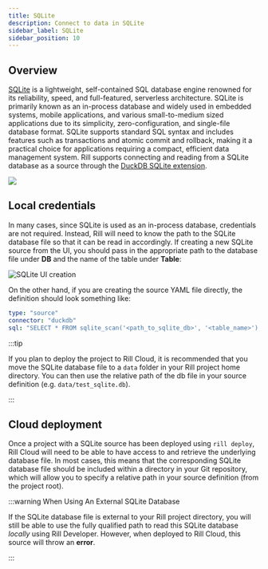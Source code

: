 ```yaml
---
title: SQLite
description: Connect to data in SQLite
sidebar_label: SQLite
sidebar_position: 10
---
```


<!-- WARNING: There are links to this page in source code. If you move it, find and replace the links and consider adding a redirect in docusaurus.config.js. -->

## Overview

[SQLite](https://www.sqlite.org/about.html) is a lightweight, self-contained SQL database engine renowned for its reliability, speed, and full-featured, serverless architecture. SQLite is primarily known as an in-process database and widely used in embedded systems, mobile applications, and various small-to-medium sized applications due to its simplicity, zero-configuration, and single-file database format. SQLite supports standard SQL syntax and includes features such as transactions and atomic commit and rollback, making it a practical choice for applications requiring a compact, efficient data management system. Rill supports connecting and reading from a SQLite database as a source through the [DuckDB SQLite extension](https://duckdb.org/docs/extensions/sqlite.html).


<img src = '/img/reference/connectors/sqlite/sqlite.png' class='centered' />
<br />

## Local credentials

In many cases, since SQLite is used as an in-process database, credentials are not required. Instead, Rill will need to know the path to the SQLite database file so that it can be read in accordingly. If creating a new SQLite source from the UI, you should pass in the appropriate path to the database file under **DB** and the name of the table under **Table**:

![SQLite UI creation](/img/reference/connectors/sqlite/sqlite_example.png)

On the other hand, if you are creating the source YAML file directly, the definition should look something like:

```yaml
type: "source"
connector: "duckdb"
sql: "SELECT * FROM sqlite_scan('<path_to_sqlite_db>', '<table_name>');"
```

:::tip

If you plan to deploy the project to Rill Cloud, it is recommended that you move the SQLite database file to a `data` folder in your Rill project home directory. You can then use the relative path of the db file in your source definition (e.g. `data/test_sqlite.db`).

:::


## Cloud deployment

Once a project with a SQLite source has been deployed using `rill deploy`, Rill Cloud will need to be able to have access to and retrieve the underlying database file. In most cases, this means that the corresponding SQLite database file should be included within a directory in your Git repository, which will allow you to specify a relative path in your source definition (from the project root).

:::warning When Using An External SQLite Database

If the SQLite database file is external to your Rill project directory, you will still be able to use the fully qualified path to read this SQLite database _locally_ using Rill Developer. However, when deployed to Rill Cloud, this source will throw an **error**.

:::